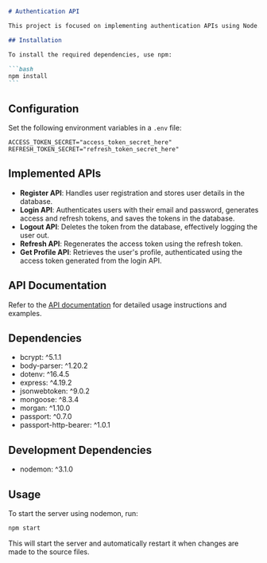 ````markdown
# Authentication API

This project is focused on implementing authentication APIs using Node.js, Express, and Passport.js for user registration, login, token management, and profile retrieval.

## Installation

To install the required dependencies, use npm:

```bash
npm install
```
````

## Configuration

Set the following environment variables in a `.env` file:

```plaintext
ACCESS_TOKEN_SECRET="access_token_secret_here"
REFRESH_TOKEN_SECRET="refresh_token_secret_here"
```

## Implemented APIs

- **Register API**: Handles user registration and stores user details in the database.
- **Login API**: Authenticates users with their email and password, generates access and refresh tokens, and saves the tokens in the database.
- **Logout API**: Deletes the token from the database, effectively logging the user out.
- **Refresh API**: Regenerates the access token using the refresh token.
- **Get Profile API**: Retrieves the user's profile, authenticated using the access token generated from the login API.

## API Documentation

Refer to the [API documentation](https://documenter.getpostman.com/view/31476908/2sA3JNcLr5) for detailed usage instructions and examples.

## Dependencies

- bcrypt: ^5.1.1
- body-parser: ^1.20.2
- dotenv: ^16.4.5
- express: ^4.19.2
- jsonwebtoken: ^9.0.2
- mongoose: ^8.3.4
- morgan: ^1.10.0
- passport: ^0.7.0
- passport-http-bearer: ^1.0.1

## Development Dependencies

- nodemon: ^3.1.0

## Usage

To start the server using nodemon, run:

```bash
npm start
```

This will start the server and automatically restart it when changes are made to the source files.
